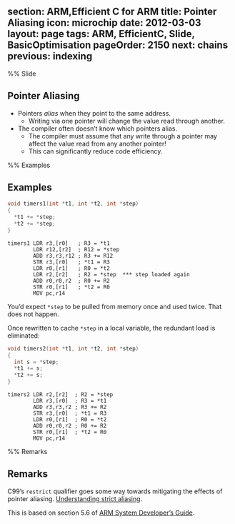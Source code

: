 section: ARM,Efficient C for ARM
title: Pointer Aliasing
icon: microchip
date: 2012-03-03
layout: page
tags: ARM, EfficientC, Slide, BasicOptimisation
pageOrder: 2150
next: chains
previous: indexing
----

%% Slide

## Pointer Aliasing

* Pointers *alias* when they point to the same address.
  * Writing via one pointer will change the value read through another.
* The compiler often doesn’t know which pointers alias.
  * The compiler must assume that any write through a pointer may affect the value read from any another pointer!
  * This can significantly reduce code efficiency.

%% Examples

## Examples

``` c
void timers1(int *t1, int *t2, int *step)
{
  *t1 += *step;
  *t2 += *step;
}
```

``` arm
timers1 LDR r3,[r0]   ; R3 = *t1
        LDR r12,[r2]  ; R12 = *step
        ADD r3,r3,r12 ; R3 += R12
        STR r3,[r0]   ; *t1 = R3
        LDR r0,[r1]   ; R0 = *t2
        LDR r2,[r2]   ; R2 = *step  *** step loaded again
        ADD r0,r0,r2  ; R0 += R2
        STR r0,[r1]   ; *t2 = R0
        MOV pc,r14
```

You’d expect `*step` to be pulled from memory once and used twice. That does not happen.

Once rewritten to cache `*step` in a local variable, the redundant load is eliminated:

``` c
void timers2(int *t1, int *t2, int *step)
{
  int s = *step;
  *t1 += s;
  *t2 += s;
}
```

``` arm
timers2 LDR r2,[r2]  ; R2 = *step
        LDR r3,[r0]  ; R3 = *t1
        ADD r3,r3,r2 ; R3 += R2
        STR r3,[r0]  ; *t1 = R3
        LDR r0,[r1]  ; R0 = *t2
        ADD r0,r0,r2 ; R0 += R2
        STR r0,[r1]  ; *t2 = R0
        MOV pc,r14
```

%% Remarks

## Remarks

C99’s `restrict` qualifier goes some way towards mitigating the effects of pointer aliasing. [Understanding strict aliasing](http://cellperformance.beyond3d.com/articles/2006/06/understanding-strict-aliasing.html).

This is based on section 5.6 of [ARM System Developer’s Guide](references.html#asdg).

